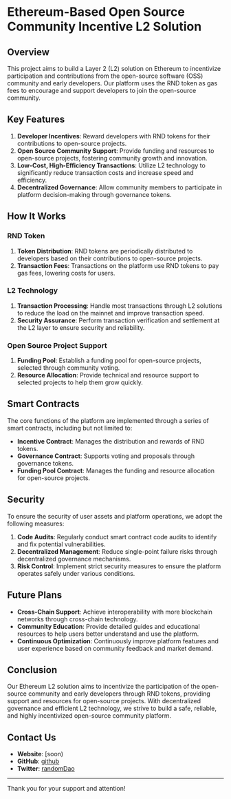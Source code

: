 # Ethereum-Based Open Source Community Incentive L2 Solution

## Overview

This project aims to build a Layer 2 (L2) solution on Ethereum to incentivize participation and contributions from the open-source software (OSS) community and early developers. Our platform uses the RND token as gas fees to encourage and support developers to join the open-source community.

## Key Features

1. **Developer Incentives**: Reward developers with RND tokens for their contributions to open-source projects.
2. **Open Source Community Support**: Provide funding and resources to open-source projects, fostering community growth and innovation.
3. **Low-Cost, High-Efficiency Transactions**: Utilize L2 technology to significantly reduce transaction costs and increase speed and efficiency.
4. **Decentralized Governance**: Allow community members to participate in platform decision-making through governance tokens.

## How It Works

### RND Token

1. **Token Distribution**: RND tokens are periodically distributed to developers based on their contributions to open-source projects.
2. **Transaction Fees**: Transactions on the platform use RND tokens to pay gas fees, lowering costs for users.

### L2 Technology

1. **Transaction Processing**: Handle most transactions through L2 solutions to reduce the load on the mainnet and improve transaction speed.
2. **Security Assurance**: Perform transaction verification and settlement at the L2 layer to ensure security and reliability.

### Open Source Project Support

1. **Funding Pool**: Establish a funding pool for open-source projects, selected through community voting.
2. **Resource Allocation**: Provide technical and resource support to selected projects to help them grow quickly.

## Smart Contracts

The core functions of the platform are implemented through a series of smart contracts, including but not limited to:

- **Incentive Contract**: Manages the distribution and rewards of RND tokens.
- **Governance Contract**: Supports voting and proposals through governance tokens.
- **Funding Pool Contract**: Manages the funding and resource allocation for open-source projects.

## Security

To ensure the security of user assets and platform operations, we adopt the following measures:

1. **Code Audits**: Regularly conduct smart contract code audits to identify and fix potential vulnerabilities.
2. **Decentralized Management**: Reduce single-point failure risks through decentralized governance mechanisms.
3. **Risk Control**: Implement strict security measures to ensure the platform operates safely under various conditions.

## Future Plans

- **Cross-Chain Support**: Achieve interoperability with more blockchain networks through cross-chain technology.
- **Community Education**: Provide detailed guides and educational resources to help users better understand and use the platform.
- **Continuous Optimization**: Continuously improve platform features and user experience based on community feedback and market demand.

## Conclusion

Our Ethereum L2 solution aims to incentivize the participation of the open-source community and early developers through RND tokens, providing support and resources for open-source projects. With decentralized governance and efficient L2 technology, we strive to build a safe, reliable, and highly incentivized open-source community platform.

## Contact Us

- **Website**: [soon)
- **GitHub**: [github](https://github.com/RandomDaoNetwork)
- **Twitter**: [randomDao](https://x.com/Random__Dao)

---

Thank you for your support and attention!

